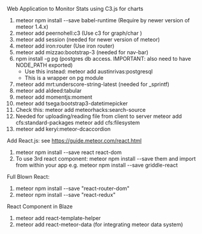 Web Application to Monitor Stats using C3.js for charts
1. meteor npm install --save babel-runtime (Require by newer version of meteor 1.4.x)
2. meteor add peernohell:c3  (Use c3 for graph/char )
3. meteor add session  (needed for newer version of meteor)
4. meteor add iron:router  (Use iron router)
5. meteor add mizzao:bootstrap-3 (needed for nav-bar)
6. npm install -g pg (postgres db access. IMPORTANT: also need to have NODE_PATH exported)
   - Use this instead: meteor add austinrivas:postgresql
   - This is a wrapper on pg module
7. meteor add mrt:underscore-string-latest (needed for _sprintf)
8. meteor add aldeed:tabular
9. meteor add momentjs:moment
10. meteor add tsega:bootstrap3-datetimepicker
11. Check this: meteor add meteorhacks:search-source
12. Needed for uploading/reading file from client to server
   meteor add cfs:standard-packages
   meteor add cfs:filesystem
13. meteor add keryi:meteor-dcaccordion

Add React.js: see https://guide.meteor.com/react.html
1. meteor npm install --save react react-dom
2. To use 3rd react component:
   meteor npm install --save them and import from within your app
   e.g. meteor npm install --save griddle-react

Full Blown React:
1. meteor npm install --save "react-router-dom"
2. meteor npm install --save "react-redux"

React Component in Blaze
1.  meteor add react-template-helper
2.  meteor add react-meteor-data  (for integrating meteor data system)


